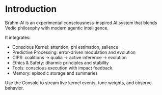# Introduction

Brahm-AI is an experimental consciousness-inspired AI system that blends Vedic philosophy with modern agentic intelligence.

It integrates:
- Conscious Kernel: attention, phi estimation, salience
- Predictive Processing: error-driven modulation and evolution
- CIPS: coalitions → qualia → active inference → evolution
- Ethics & Safety: dharmic principles and stability
- Tools: conscious execution with impact feedback
- Memory: episodic storage and summaries

Use the Console to stream live kernel events, tune weights, and observe behavior.


